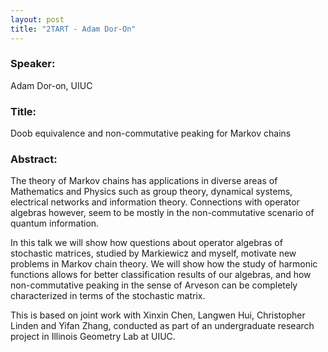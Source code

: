 ```yaml
---
layout: post
title: "2TART - Adam Dor-On"
---
```


### Speaker:

Adam Dor-on, UIUC

### Title:

Doob equivalence and non-commutative peaking for Markov chains

### Abstract:

The theory of Markov chains has applications in diverse areas of Mathematics and Physics such as group theory, dynamical systems, electrical networks and information theory. Connections with operator algebras however, seem to be mostly in the non-commutative scenario of quantum information.

In this talk we will show how questions about operator algebras of stochastic matrices, studied by Markiewicz and myself, motivate new problems in Markov chain theory. We will show how the study of harmonic functions allows for better classification results of our algebras, and how non-commutative peaking in the sense of Arveson can be completely characterized in terms of the stochastic matrix.

This is based on joint work with Xinxin Chen, Langwen Hui, Christopher Linden and Yifan Zhang, conducted as part of an undergraduate research project in Illinois Geometry Lab at UIUC.